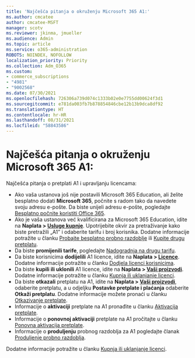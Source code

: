 ```yaml
---
title: 'Najčešća pitanja o okruženju Microsoft 365 A1:'
ms.author: cmcatee
author: cmcatee-MSFT
manager: scotv
ms.reviewer: jkinma, jmueller
ms.audience: Admin
ms.topic: article
ms.service: o365-administration
ROBOTS: NOINDEX, NOFOLLOW
localization_priority: Priority
ms.collection: Adm_O365
ms.custom:
- commerce_subscriptions
- "4981"
- "9002568"
ms.date: 07/30/2021
ms.openlocfilehash: 726306a739d074c1333b02e0e7755dd00624f3d1
ms.sourcegitcommit: e781da003fb7b878854846cbe12b13b9dca8df92
ms.translationtype: HT
ms.contentlocale: hr-HR
ms.lasthandoff: 08/31/2021
ms.locfileid: "58843586"
---
```

# <a name="microsoft-365-a1-faq"></a>Najčešća pitanja o okruženju Microsoft 365 A1:

Najčešća pitanja o pretplati A1 i upravljanju licencama:

- Ako vaša ustanova još nije postavili Microsoft 365 Education, ali želite besplatno dodati **Microsoft 365**, počnite s radom tako da navedete svoju adresu e-pošte. Da biste unijeli adresu e-pošte, pogledajte [Besplatno počnite koristiti Office 365](https://www.microsoft.com/education/products/office).  
- Ako je vaša ustanova već kvalificirana za Microsoft 365 Education, idite na **Naplata > [Usluge kupnje](https://go.microsoft.com/fwlink/p/?linkid=868433)**. Upotrijebite okvir za pretraživanje kako biste pretražili „A1” i odaberite tarifu i broj korisnika. Dodatne informacije potražite u članku [Probajte besplatno probno razdoblje](https://docs.microsoft.com/microsoft-365/commerce/try-or-buy-microsoft-365#try-a-free-trial-subscription) ili [Kupite drugu pretplatu](https://docs.microsoft.com/microsoft-365/commerce/try-or-buy-microsoft-365#buy-a-different-subscription).
- Da biste **promijenili tarife**, pogledajte [Nadogradnja na drugu tarifu](https://docs.microsoft.com/microsoft-365/commerce/subscriptions/upgrade-to-different-plan).
- Da biste korisnicima **dodijelili** A1 licence, idite na **Naplata > [Licence](https://go.microsoft.com/fwlink/p/?linkid=842264)**. Dodatne informacije potražite u članku [Dodjela licenci korisnicima](https://docs.microsoft.com/microsoft-365/admin/manage/assign-licenses-to-users).
- Da biste **kupili ili uklonili** A1 licence, idite na **Naplata > [Vaši proizvodi](https://go.microsoft.com/fwlink/p/?linkid=842054)**. Dodatne informacije potražite u članku [Kupnja ili uklanjanje licenci](https://docs.microsoft.com/microsoft-365/commerce/licenses/buy-licenses#buy-or-remove-licenses-for-your-business-subscription).
- Da biste **otkazali** pretplatu na A1, idite na **Naplata > [Vaši proizvodi](https://go.microsoft.com/fwlink/p/?linkid=842054)**, odaberite pretplatu, a u odjeljku **Postavke pretplate i plaćanja** odaberite **Otkaži pretplatu**. Dodatne informacije možete pronaći u članku [Otkazivanje pretplate](https://docs.microsoft.com/microsoft-365/commerce/subscriptions/cancel-your-subscription).
- Informacije o **aktivaciji** pretplate na A1 pronađite u članku [Aktivacija pretplate](https://docs.microsoft.com/alchemyinsights/activate-your-office-365-subscription).
- Informacije o **ponovnoj aktivaciji** pretplate na A1 pročitajte u članku [Ponovna aktivacija pretplate](https://docs.microsoft.com/alchemyinsights/reactivate-your-subscription).
- Informacije o **produljenju** probnog razdoblja za A1 pogledajte članak [Produljenje probno razdoblja](https://docs.microsoft.com/microsoft-365/commerce/extend-your-trial).

Dodatne informacije potražite u članku [Kupnja ili uklanjanje licenci](https://docs.microsoft.com/microsoft-365/commerce/licenses/buy-licenses).
